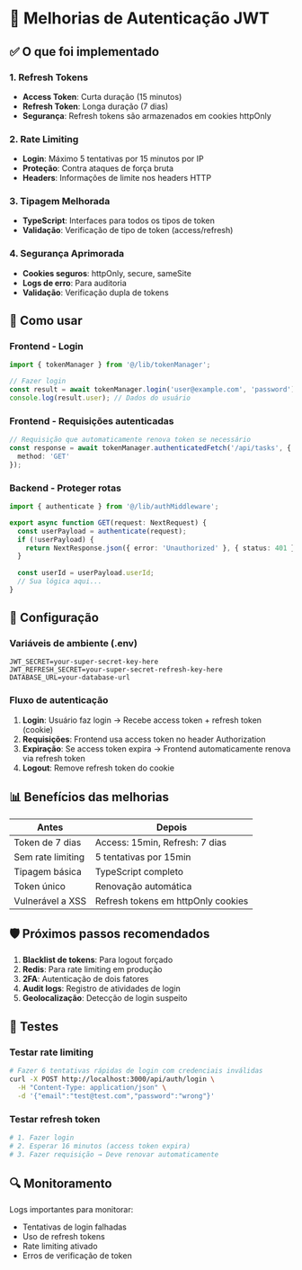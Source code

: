 # 🔐 Melhorias de Autenticação JWT

## ✅ O que foi implementado

### 1. **Refresh Tokens**
- **Access Token**: Curta duração (15 minutos)
- **Refresh Token**: Longa duração (7 dias)
- **Segurança**: Refresh tokens são armazenados em cookies httpOnly

### 2. **Rate Limiting**
- **Login**: Máximo 5 tentativas por 15 minutos por IP
- **Proteção**: Contra ataques de força bruta
- **Headers**: Informações de limite nos headers HTTP

### 3. **Tipagem Melhorada**
- **TypeScript**: Interfaces para todos os tipos de token
- **Validação**: Verificação de tipo de token (access/refresh)

### 4. **Segurança Aprimorada**
- **Cookies seguros**: httpOnly, secure, sameSite
- **Logs de erro**: Para auditoria
- **Validação**: Verificação dupla de tokens

## 🚀 Como usar

### Frontend - Login
```typescript
import { tokenManager } from '@/lib/tokenManager';

// Fazer login
const result = await tokenManager.login('user@example.com', 'password');
console.log(result.user); // Dados do usuário
```

### Frontend - Requisições autenticadas
```typescript
// Requisição que automaticamente renova token se necessário
const response = await tokenManager.authenticatedFetch('/api/tasks', {
  method: 'GET'
});
```

### Backend - Proteger rotas
```typescript
import { authenticate } from '@/lib/authMiddleware';

export async function GET(request: NextRequest) {
  const userPayload = authenticate(request);
  if (!userPayload) {
    return NextResponse.json({ error: 'Unauthorized' }, { status: 401 });
  }
  
  const userId = userPayload.userId;
  // Sua lógica aqui...
}
```

## 🔧 Configuração

### Variáveis de ambiente (.env)
```env
JWT_SECRET=your-super-secret-key-here
JWT_REFRESH_SECRET=your-super-secret-refresh-key-here
DATABASE_URL=your-database-url
```

### Fluxo de autenticação

1. **Login**: Usuário faz login → Recebe access token + refresh token (cookie)
2. **Requisições**: Frontend usa access token no header Authorization
3. **Expiração**: Se access token expira → Frontend automaticamente renova via refresh token
4. **Logout**: Remove refresh token do cookie

## 📊 Benefícios das melhorias

| Antes | Depois |
|-------|--------|
| Token de 7 dias | Access: 15min, Refresh: 7 dias |
| Sem rate limiting | 5 tentativas por 15min |
| Tipagem básica | TypeScript completo |
| Token único | Renovação automática |
| Vulnerável a XSS | Refresh tokens em httpOnly cookies |

## 🛡️ Próximos passos recomendados

1. **Blacklist de tokens**: Para logout forçado
2. **Redis**: Para rate limiting em produção
3. **2FA**: Autenticação de dois fatores
4. **Audit logs**: Registro de atividades de login
5. **Geolocalização**: Detecção de login suspeito

## 🧪 Testes

### Testar rate limiting
```bash
# Fazer 6 tentativas rápidas de login com credenciais inválidas
curl -X POST http://localhost:3000/api/auth/login \
  -H "Content-Type: application/json" \
  -d '{"email":"test@test.com","password":"wrong"}'
```

### Testar refresh token
```bash
# 1. Fazer login
# 2. Esperar 16 minutos (access token expira)
# 3. Fazer requisição → Deve renovar automaticamente
```

## 🔍 Monitoramento

Logs importantes para monitorar:
- Tentativas de login falhadas
- Uso de refresh tokens
- Rate limiting ativado
- Erros de verificação de token
